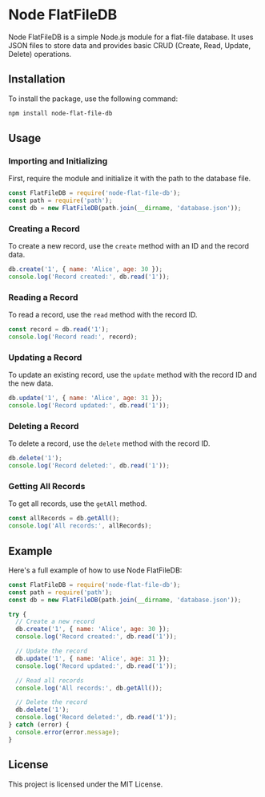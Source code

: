 # Node FlatFileDB

Node FlatFileDB is a simple Node.js module for a flat-file database. It uses JSON files to store data and provides basic CRUD (Create, Read, Update, Delete) operations.

## Installation

To install the package, use the following command:

```sh
npm install node-flat-file-db
```

## Usage

### Importing and Initializing

First, require the module and initialize it with the path to the database file.

```js
const FlatFileDB = require('node-flat-file-db');
const path = require('path');
const db = new FlatFileDB(path.join(__dirname, 'database.json'));
```

### Creating a Record

To create a new record, use the `create` method with an ID and the record data.

```js
db.create('1', { name: 'Alice', age: 30 });
console.log('Record created:', db.read('1'));
```

### Reading a Record

To read a record, use the `read` method with the record ID.

```js
const record = db.read('1');
console.log('Record read:', record);
```

### Updating a Record

To update an existing record, use the `update` method with the record ID and the new data.

```js
db.update('1', { name: 'Alice', age: 31 });
console.log('Record updated:', db.read('1'));
```

### Deleting a Record

To delete a record, use the `delete` method with the record ID.

```js
db.delete('1');
console.log('Record deleted:', db.read('1'));
```

### Getting All Records

To get all records, use the `getAll` method.

```js
const allRecords = db.getAll();
console.log('All records:', allRecords);
```

## Example

Here's a full example of how to use Node FlatFileDB:

```js
const FlatFileDB = require('node-flat-file-db');
const path = require('path');
const db = new FlatFileDB(path.join(__dirname, 'database.json'));

try {
  // Create a new record
  db.create('1', { name: 'Alice', age: 30 });
  console.log('Record created:', db.read('1'));

  // Update the record
  db.update('1', { name: 'Alice', age: 31 });
  console.log('Record updated:', db.read('1'));

  // Read all records
  console.log('All records:', db.getAll());

  // Delete the record
  db.delete('1');
  console.log('Record deleted:', db.read('1'));
} catch (error) {
  console.error(error.message);
}
```

## License

This project is licensed under the MIT License.